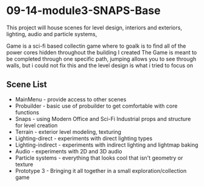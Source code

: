 # 09-14-module3-SNAPS-Base
This project will house scenes for level design, interiors and exteriors, lighting, audio and particle systems,

Game is a sci-fi based collectin game where to goalk is to find all of the power cores hidden throughout the building I created 
The Game is meant to be completed through one specific path, jumping allows you to see through walls, but i could not fix this and 
the level design is what i tried to focus on

## Scene List
- MainMenu - provide access to other scenes
- Probuilder - basic use of probuilder to get comfortable with core functions
- Snaps - using Modern Office and Sci-Fi Industrial props and structure for level creation
- Terrain - exterior level modeling, texturing
- Lighting-direct - experiments with direct lighting types
- Lighting-indirect - experiments with indirect lighting and lightmap baking
- Audio - experiments with 2D and 3D audio
- Particle systems - everything that looks cool that isn't geometry or texture
- Prototype 3 - Bringing it all together in a small exploration/collection game
